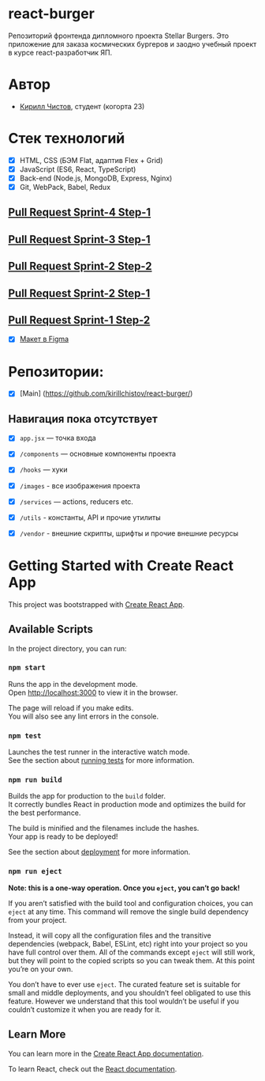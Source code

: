 # react-burger
Репозиторий фронтенда дипломного проекта Stellar Burgers. Это приложение для заказа космических бургеров и заодно учебный проект в курсе react-разработчик ЯП.

# Автор
* [Кирилл Чистов](https://github.com/kirillchistov), студент (когорта 23)

# Стек технологий
* [x] HTML, CSS (БЭМ Flat, адаптив Flex + Grid)
* [x] JavaScript (ES6, React, TypeScript)
* [x] Back-end (Node.js, MongoDB, Express, Nginx)
* [x] Git, WebPack, Babel, Redux

## [Pull Request Sprint-4 Step-1](https://github.com/kirillchistov/react-burger/)
## [Pull Request Sprint-3 Step-1](https://github.com/kirillchistov/react-burger/pull/51)
## [Pull Request Sprint-2 Step-2](https://github.com/kirillchistov/react-burger/pull/32)
## [Pull Request Sprint-2 Step-1](https://github.com/kirillchistov/react-burger/pull/22)
## [Pull Request Sprint-1 Step-2](https://github.com/kirillchistov/react-burger/pull/14)

* [x] [Макет в Figma](общий)
# Репозитории:
* [x] [Main] (https://github.com/kirillchistov/react-burger/)

## Навигация пока отсутствует
* [x] `app.jsx` — точка входа
* [x] `/components` — основные компоненты проекта
* [x] `/hooks` —  хуки 
* [x] `/images` - все изображения проекта
* [x] `/services` — actions, reducers etc. 
* [x] `/utils` - константы, API и прочие утилиты
* [x] `/vendor` - внешние скрипты, шрифты и прочие внешние ресурсы




# Getting Started with Create React App

This project was bootstrapped with [Create React App](https://github.com/facebook/create-react-app).

## Available Scripts

In the project directory, you can run:

### `npm start`

Runs the app in the development mode.\
Open [http://localhost:3000](http://localhost:3000) to view it in the browser.

The page will reload if you make edits.\
You will also see any lint errors in the console.

### `npm test`

Launches the test runner in the interactive watch mode.\
See the section about [running tests](https://facebook.github.io/create-react-app/docs/running-tests) for more information.

### `npm run build`

Builds the app for production to the `build` folder.\
It correctly bundles React in production mode and optimizes the build for the best performance.

The build is minified and the filenames include the hashes.\
Your app is ready to be deployed!

See the section about [deployment](https://facebook.github.io/create-react-app/docs/deployment) for more information.

### `npm run eject`

**Note: this is a one-way operation. Once you `eject`, you can’t go back!**

If you aren’t satisfied with the build tool and configuration choices, you can `eject` at any time. This command will remove the single build dependency from your project.

Instead, it will copy all the configuration files and the transitive dependencies (webpack, Babel, ESLint, etc) right into your project so you have full control over them. All of the commands except `eject` will still work, but they will point to the copied scripts so you can tweak them. At this point you’re on your own.

You don’t have to ever use `eject`. The curated feature set is suitable for small and middle deployments, and you shouldn’t feel obligated to use this feature. However we understand that this tool wouldn’t be useful if you couldn’t customize it when you are ready for it.

## Learn More

You can learn more in the [Create React App documentation](https://facebook.github.io/create-react-app/docs/getting-started).

To learn React, check out the [React documentation](https://reactjs.org/).
